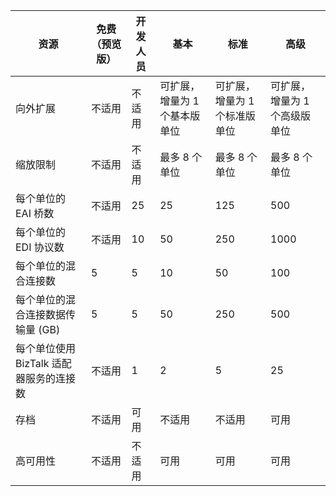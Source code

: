 |资源|免费（预览版）|开发人员|基本|标准|高级|
|---|---|---|---|---|---|
|向外扩展|不适用|不适用|可扩展，增量为 1 个基本版单位 |可扩展，增量为 1 个标准版单位 |可扩展，增量为 1 个高级版单位 |
|缩放限制|不适用|不适用|最多 8 个单位 |最多 8 个单位 |最多 8 个单位|
|每个单位的 EAI 桥数|不适用|25|25|125|500|
|每个单位的 EDI 协议数|不适用|10|50|250|1000|
|每个单位的混合连接数|5|5|10|50|100|
|每个单位的混合连接数据传输量 (GB)|5|5|50|250|500|
|每个单位使用 BizTalk 适配器服务的连接数|不适用|1|2|5|25|
|存档|不适用|可用|不适用|不适用|可用|
|高可用性 |不适用|不适用|可用|可用|可用|